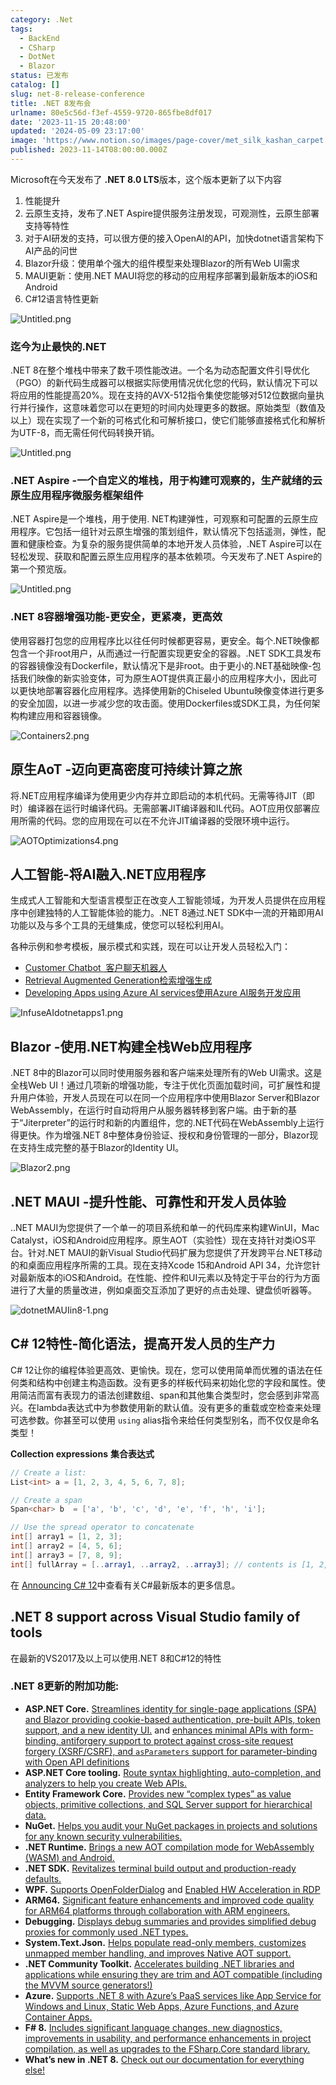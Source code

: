 ```yaml
---
category: .Net
tags:
  - BackEnd
  - CSharp
  - DotNet
  - Blazor
status: 已发布
catalog: []
slug: net-8-release-conference
title: .NET 8发布会
urlname: 80e5c56d-f3ef-4559-9720-865fbe8df017
date: '2023-11-15 20:48:00'
updated: '2024-05-09 23:17:00'
image: 'https://www.notion.so/images/page-cover/met_silk_kashan_carpet.jpg'
published: 2023-11-14T08:00:00.000Z
---
```


Microsoft在今天发布了 **.NET 8.0 LTS**版本，这个版本更新了以下内容

1. 性能提升
2. 云原生支持，发布了.NET Aspire提供服务注册发现，可观测性，云原生部署支持等特性
3. 对于AI研发的支持，可以很方便的接入OpenAI的API，加快dotnet语言架构下AI产品的问世
4. Blazor升级：使用单个强大的组件模型来处理Blazor的所有Web UI需求
5. MAUI更新：使用.NET MAUI将您的移动的应用程序部署到最新版本的iOS和Android
6. C#12语言特性更新

![Untitled.png](https://prod-files-secure.s3.us-west-2.amazonaws.com/5d24fe63-e567-4804-86f9-9fdc62e13082/10cda029-65af-4ea7-b30e-605b2d9e6c57/Untitled.png?X-Amz-Algorithm=AWS4-HMAC-SHA256&X-Amz-Content-Sha256=UNSIGNED-PAYLOAD&X-Amz-Credential=ASIAZI2LB4662CPPH4GH%2F20250403%2Fus-west-2%2Fs3%2Faws4_request&X-Amz-Date=20250403T053925Z&X-Amz-Expires=3600&X-Amz-Security-Token=IQoJb3JpZ2luX2VjEH0aCXVzLXdlc3QtMiJHMEUCIEjaoBCcMMnZ1akOl48kwFxMV%2BsAdczLtGJpCkOAWX8JAiEA5xQGo%2BR40koiuMrNW1ciG3h59l7XCkaCMuRgn9SHBWAqiAQI5v%2F%2F%2F%2F%2F%2F%2F%2F%2F%2FARAAGgw2Mzc0MjMxODM4MDUiDCQogmvc%2BOadQHBOiircA5MDb%2B%2Bb9fEFKXBtG3dMUTZHCWjajUXZC%2BZzsAnBHkNs%2BsQ0WKkLBeAeuCyLO%2F06p9Q%2Be0Fjskiq1xoDHB29cf2iD8QLCipRQt0Mn%2FrXlTmabUfMDbho8AFqR8uu7yWQ1DCpjlATo9vWgdOn2YrsITkaoeivaKUK5Xi%2FwmYu80I7r3uwkEAl9YNl0fhgAG8KpKb%2FNAVNfPuwpxVTDdnYzXjHtPJaJMYMk9ZclybmIwzBqNjpzA2lvSWBMI4G97kSu9BjrKSZ95Cbq4T7L4rxJBExqdYxAu2l3MGLL88lVilNhGRJOzUXnov9Qdug7jBGuJxS9F6fKiNEau3ejtd%2FQxtS1SFhOaAEJY6qcnp57NI4uXGecWEUT6tOz2B8cLBHL8BSEazNr3TDcROqGSPzknbc9x0zhPtB3iFjk0U8G9kMkLNQW9Yi34QawfeaixSAymFAMvgEgqwm63RYxSph6khekSMgtlsHXQTps2hPhMdiiUSL7mIe2Owls1JCIdfjKwLMehahCQOdHNaXdkzPLKz2L95kzQMFnRe0y%2BfJDOWaFK0IDJHpwq0lZyDf%2FlvxiHKZAxrEC6c1SJaH3IBNt4meRXR7i7F10Xq8NuSnFPjlsVwutGBoQc1nzF54MN6suL8GOqUBX9bi4f8trJVFqjHrFWyG%2B%2FH0KAQ80aIjCw9NKTrcdSlFTq%2BIvzv%2B6UyG5oe9V7fs138YcJQWcGX%2BOgQ2h7ooe0SBC3dbeC2twdAQzlXEz%2BW20fOiv0tKeIW5P%2BSZ%2FlTk3FsQ7hnrBtUReiNS9Qh6%2FsWZsjLmwvaqHoYLFV4aHk9SOV2U%2BQb4zbKW0K2eMXg1fdzRPpgHa%2BD8DD0WDkTSfcPKQpFj&X-Amz-Signature=8206daab72b70188f6561ab9519e6261d2183db4043a456e0b8969637d8f3d04&X-Amz-SignedHeaders=host&x-id=GetObject)


### **迄今为止最快的.NET**


.NET 8在整个堆栈中带来了数千项性能改进。一个名为动态配置文件引导优化（PGO）的新代码生成器可以根据实际使用情况优化您的代码，默认情况下可以将应用的性能提高20%。现在支持的AVX-512指令集使您能够对512位数据向量执行并行操作，这意味着您可以在更短的时间内处理更多的数据。原始类型（数值及以上）现在实现了一个新的可格式化和可解析接口，使它们能够直接格式化和解析为UTF-8，而无需任何代码转换开销。


![Untitled.png](https://prod-files-secure.s3.us-west-2.amazonaws.com/5d24fe63-e567-4804-86f9-9fdc62e13082/edcbf140-d619-4389-a4a6-f97c113ab9f2/Untitled.png?X-Amz-Algorithm=AWS4-HMAC-SHA256&X-Amz-Content-Sha256=UNSIGNED-PAYLOAD&X-Amz-Credential=ASIAZI2LB4662CPPH4GH%2F20250403%2Fus-west-2%2Fs3%2Faws4_request&X-Amz-Date=20250403T053925Z&X-Amz-Expires=3600&X-Amz-Security-Token=IQoJb3JpZ2luX2VjEH0aCXVzLXdlc3QtMiJHMEUCIEjaoBCcMMnZ1akOl48kwFxMV%2BsAdczLtGJpCkOAWX8JAiEA5xQGo%2BR40koiuMrNW1ciG3h59l7XCkaCMuRgn9SHBWAqiAQI5v%2F%2F%2F%2F%2F%2F%2F%2F%2F%2FARAAGgw2Mzc0MjMxODM4MDUiDCQogmvc%2BOadQHBOiircA5MDb%2B%2Bb9fEFKXBtG3dMUTZHCWjajUXZC%2BZzsAnBHkNs%2BsQ0WKkLBeAeuCyLO%2F06p9Q%2Be0Fjskiq1xoDHB29cf2iD8QLCipRQt0Mn%2FrXlTmabUfMDbho8AFqR8uu7yWQ1DCpjlATo9vWgdOn2YrsITkaoeivaKUK5Xi%2FwmYu80I7r3uwkEAl9YNl0fhgAG8KpKb%2FNAVNfPuwpxVTDdnYzXjHtPJaJMYMk9ZclybmIwzBqNjpzA2lvSWBMI4G97kSu9BjrKSZ95Cbq4T7L4rxJBExqdYxAu2l3MGLL88lVilNhGRJOzUXnov9Qdug7jBGuJxS9F6fKiNEau3ejtd%2FQxtS1SFhOaAEJY6qcnp57NI4uXGecWEUT6tOz2B8cLBHL8BSEazNr3TDcROqGSPzknbc9x0zhPtB3iFjk0U8G9kMkLNQW9Yi34QawfeaixSAymFAMvgEgqwm63RYxSph6khekSMgtlsHXQTps2hPhMdiiUSL7mIe2Owls1JCIdfjKwLMehahCQOdHNaXdkzPLKz2L95kzQMFnRe0y%2BfJDOWaFK0IDJHpwq0lZyDf%2FlvxiHKZAxrEC6c1SJaH3IBNt4meRXR7i7F10Xq8NuSnFPjlsVwutGBoQc1nzF54MN6suL8GOqUBX9bi4f8trJVFqjHrFWyG%2B%2FH0KAQ80aIjCw9NKTrcdSlFTq%2BIvzv%2B6UyG5oe9V7fs138YcJQWcGX%2BOgQ2h7ooe0SBC3dbeC2twdAQzlXEz%2BW20fOiv0tKeIW5P%2BSZ%2FlTk3FsQ7hnrBtUReiNS9Qh6%2FsWZsjLmwvaqHoYLFV4aHk9SOV2U%2BQb4zbKW0K2eMXg1fdzRPpgHa%2BD8DD0WDkTSfcPKQpFj&X-Amz-Signature=38a3317ece85d74a7eefad2815c3212916e75b55a9d7f6b6544fb561d84649a6&X-Amz-SignedHeaders=host&x-id=GetObject)


### **.NET Aspire -一个自定义的堆栈，用于构建可观察的，生产就绪的云原生应用程序微服务框架组件**


.NET Aspire是一个堆栈，用于使用. NET构建弹性，可观察和可配置的云原生应用程序。它包括一组针对云原生增强的策划组件，默认情况下包括遥测，弹性，配置和健康检查。为复杂的服务提供简单的本地开发人员体验，.NET Aspire可以在轻松发现、获取和配置云原生应用程序的基本依赖项。今天发布了.NET Aspire的第一个预览版。


![Untitled.png](https://prod-files-secure.s3.us-west-2.amazonaws.com/5d24fe63-e567-4804-86f9-9fdc62e13082/ff6a34d3-ac25-412d-9204-a7263d00528f/Untitled.png?X-Amz-Algorithm=AWS4-HMAC-SHA256&X-Amz-Content-Sha256=UNSIGNED-PAYLOAD&X-Amz-Credential=ASIAZI2LB4662CPPH4GH%2F20250403%2Fus-west-2%2Fs3%2Faws4_request&X-Amz-Date=20250403T053925Z&X-Amz-Expires=3600&X-Amz-Security-Token=IQoJb3JpZ2luX2VjEH0aCXVzLXdlc3QtMiJHMEUCIEjaoBCcMMnZ1akOl48kwFxMV%2BsAdczLtGJpCkOAWX8JAiEA5xQGo%2BR40koiuMrNW1ciG3h59l7XCkaCMuRgn9SHBWAqiAQI5v%2F%2F%2F%2F%2F%2F%2F%2F%2F%2FARAAGgw2Mzc0MjMxODM4MDUiDCQogmvc%2BOadQHBOiircA5MDb%2B%2Bb9fEFKXBtG3dMUTZHCWjajUXZC%2BZzsAnBHkNs%2BsQ0WKkLBeAeuCyLO%2F06p9Q%2Be0Fjskiq1xoDHB29cf2iD8QLCipRQt0Mn%2FrXlTmabUfMDbho8AFqR8uu7yWQ1DCpjlATo9vWgdOn2YrsITkaoeivaKUK5Xi%2FwmYu80I7r3uwkEAl9YNl0fhgAG8KpKb%2FNAVNfPuwpxVTDdnYzXjHtPJaJMYMk9ZclybmIwzBqNjpzA2lvSWBMI4G97kSu9BjrKSZ95Cbq4T7L4rxJBExqdYxAu2l3MGLL88lVilNhGRJOzUXnov9Qdug7jBGuJxS9F6fKiNEau3ejtd%2FQxtS1SFhOaAEJY6qcnp57NI4uXGecWEUT6tOz2B8cLBHL8BSEazNr3TDcROqGSPzknbc9x0zhPtB3iFjk0U8G9kMkLNQW9Yi34QawfeaixSAymFAMvgEgqwm63RYxSph6khekSMgtlsHXQTps2hPhMdiiUSL7mIe2Owls1JCIdfjKwLMehahCQOdHNaXdkzPLKz2L95kzQMFnRe0y%2BfJDOWaFK0IDJHpwq0lZyDf%2FlvxiHKZAxrEC6c1SJaH3IBNt4meRXR7i7F10Xq8NuSnFPjlsVwutGBoQc1nzF54MN6suL8GOqUBX9bi4f8trJVFqjHrFWyG%2B%2FH0KAQ80aIjCw9NKTrcdSlFTq%2BIvzv%2B6UyG5oe9V7fs138YcJQWcGX%2BOgQ2h7ooe0SBC3dbeC2twdAQzlXEz%2BW20fOiv0tKeIW5P%2BSZ%2FlTk3FsQ7hnrBtUReiNS9Qh6%2FsWZsjLmwvaqHoYLFV4aHk9SOV2U%2BQb4zbKW0K2eMXg1fdzRPpgHa%2BD8DD0WDkTSfcPKQpFj&X-Amz-Signature=d266588b973b1d621c5475d32069026e9e1c0c7eb4a0dff9c85f5040765ecf80&X-Amz-SignedHeaders=host&x-id=GetObject)


### **.NET 8容器增强功能-更安全，更紧凑，更高效**


使用容器打包您的应用程序比以往任何时候都更容易，更安全。每个.NET映像都包含一个非root用户，从而通过一行配置实现更安全的容器。.NET SDK工具发布的容器镜像没有Dockerfile，默认情况下是非root。由于更小的.NET基础映像-包括我们映像的新实验变体，可为原生AOT提供真正最小的应用程序大小，因此可以更快地部署容器化应用程序。选择使用新的Chiseled Ubuntu映像变体进行更多的安全加固，以进一步减少您的攻击面。使用Dockerfiles或SDK工具，为任何架构构建应用和容器镜像。


![Containers2.png](https://devblogs.microsoft.com/dotnet/wp-content/uploads/sites/10/2023/11/Containers2.png)


## 原生AoT -迈向更高密度可持续计算之旅


将.NET应用程序编译为使用更少内存并立即启动的本机代码。无需等待JIT（即时）编译器在运行时编译代码。无需部署JIT编译器和IL代码。AOT应用仅部署应用所需的代码。您的应用现在可以在不允许JIT编译器的受限环境中运行。


![AOTOptimizations4.png](https://devblogs.microsoft.com/dotnet/wp-content/uploads/sites/10/2023/11/AOTOptimizations4.png)


## 人工智能-将AI融入.NET应用程序


生成式人工智能和大型语言模型正在改变人工智能领域，为开发人员提供在应用程序中创建独特的人工智能体验的能力。.NET 8通过.NET SDK中一流的开箱即用AI功能以及与多个工具的无缝集成，使您可以轻松利用AI。


各种示例和参考模板，展示模式和实践，现在可以让开发人员轻松入门：

- [Customer Chatbot](https://github.com/dotnet/eShop)[ ](https://github.com/dotnet/eShop)[ 客户聊天机器人](https://github.com/dotnet/eShop)
- [Retrieval Augmented Generation](https://github.com/Azure-Samples/azure-search-openai-demo-csharp)[检索增强生成](https://github.com/Azure-Samples/azure-search-openai-demo-csharp)
- [Developing Apps using Azure AI services](https://devblogs.microsoft.com/dotnet/demystifying-retrieval-augmented-generation-with-dotnet/)[使用Azure AI服务开发应用](https://devblogs.microsoft.com/dotnet/demystifying-retrieval-augmented-generation-with-dotnet/)

![InfuseAIdotnetapps1.png](https://devblogs.microsoft.com/dotnet/wp-content/uploads/sites/10/2023/11/InfuseAIdotnetapps1.png)


## Blazor -使用.NET构建全栈Web应用程序


.NET 8中的Blazor可以同时使用服务器和客户端来处理所有的Web UI需求。这是全栈Web UI！通过几项新的增强功能，专注于优化页面加载时间，可扩展性和提升用户体验，开发人员现在可以在同一个应用程序中使用Blazor Server和Blazor WebAssembly，在运行时自动将用户从服务器转移到客户端。由于新的基于“Jiterpreter”的运行时和新的内置组件，您的.NET代码在WebAssembly上运行得更快。作为增强.NET 8中整体身份验证、授权和身份管理的一部分，Blazor现在支持生成完整的基于Blazor的Identity UI。


![Blazor2.png](https://devblogs.microsoft.com/dotnet/wp-content/uploads/sites/10/2023/11/Blazor2.png)


## .NET MAUI -提升性能、可靠性和开发人员体验


..NET MAUI为您提供了一个单一的项目系统和单一的代码库来构建WinUI，Mac Catalyst，iOS和Android应用程序。原生AOT（实验性）现在支持针对类iOS平台。针对.NET MAUI的新Visual Studio代码扩展为您提供了开发跨平台.NET移动的和桌面应用程序所需的工具。现在支持Xcode 15和Android API 34，允许您针对最新版本的iOS和Android。在性能、控件和UI元素以及特定于平台的行为方面进行了大量的质量改进，例如桌面交互添加了更好的点击处理、键盘侦听器等。


![dotnetMAUIin8-1.png](https://devblogs.microsoft.com/dotnet/wp-content/uploads/sites/10/2023/11/dotnetMAUIin8-1.png)


## C# 12特性-简化语法，提高开发人员的生产力


C# 12让你的编程体验更高效、更愉快。现在，您可以使用简单而优雅的语法在任何类和结构中创建主构造函数。没有更多的样板代码来初始化您的字段和属性。使用简洁而富有表现力的语法创建数组、span和其他集合类型时，您会感到非常高兴。在lambda表达式中为参数使用新的默认值。没有更多的重载或空检查来处理可选参数。你甚至可以使用 `using` alias指令来给任何类型别名，而不仅仅是命名类型！


**Collection expressions** **集合表达式**


```c#
// Create a list:
List<int> a = [1, 2, 3, 4, 5, 6, 7, 8];

// Create a span
Span<char> b  = ['a', 'b', 'c', 'd', 'e', 'f', 'h', 'i'];

// Use the spread operator to concatenate
int[] array1 = [1, 2, 3];
int[] array2 = [4, 5, 6];
int[] array3 = [7, 8, 9];
int[] fullArray = [..array1, ..array2, ..array3]; // contents is [1, 2, 3, 4, 5, 6, 7, 8, 9]
```


在 [Announcing C# 12](https://devblogs.microsoft.com/dotnet/announcing-csharp-12)中查看有关C#最新版本的更多信息。


## .NET 8 support across Visual Studio family of tools


在最新的VS2017及以上可以使用.NET 8和C#12的特性


### .NET 8更新的附加功能:

- **ASP.NET Core.** [Streamlines identity for single-page applications (SPA) and Blazor providing cookie-based authentication, pre-built APIs, token support, and a new identity UI.](https://devblogs.microsoft.com/dotnet/whats-new-with-identity-in-dotnet-8/) and [enhances minimal APIs with form-binding, antiforgery support to protect against cross-site request forgery (XSRF/CSRF), and ](https://learn.microsoft.com/aspnet/core/release-notes/aspnetcore-8.0#minimal-apis)[`asParameters`](https://learn.microsoft.com/aspnet/core/release-notes/aspnetcore-8.0#minimal-apis)[ support for parameter-binding with Open API definitions](https://learn.microsoft.com/aspnet/core/release-notes/aspnetcore-8.0#minimal-apis)
- **ASP.NET Core tooling.** [Route syntax highlighting, auto-completion, and analyzers to help you create Web APIs.](https://devblogs.microsoft.com/dotnet/aspnet-core-route-tooling-dotnet-8/)
- **Entity Framework Core.** [Provides new “complex types” as value objects, primitive collections, and SQL Server support for hierarchical data.](https://devblogs.microsoft.com/dotnet/announcing-ef8-rc2/)
- **NuGet.** [Helps you audit your NuGet packages in projects and solutions for any known security vulnerabilities.](https://learn.microsoft.com/nuget/concepts/auditing-packages)
- **.NET Runtime.** [Brings a new AOT compilation mode for WebAssembly (WASM) and Android.](https://devblogs.microsoft.com/dotnet/announcing-dotnet-8-rc1/#androidstripilafteraot-mode-on-android)
- **.NET SDK.** [Revitalizes terminal build output and production-ready defaults.](https://learn.microsoft.com/dotnet/core/whats-new/dotnet-8#net-sdk)
- **WPF.** [Supports OpenFolderDialog](https://devblogs.microsoft.com/dotnet/wpf-file-dialog-improvements-in-dotnet-8/) and [Enabled HW Acceleration in RDP](https://devblogs.microsoft.com/dotnet/announcing-dotnet-8-rc1/#wpf-hardware-acceleration-in-rdp)
- **ARM64.** [Significant feature enhancements and improved code quality for ARM64 platforms through collaboration with ARM engineers.](https://devblogs.microsoft.com/dotnet/this-arm64-performance-in-dotnet-8/)
- **Debugging.** [Displays debug summaries and provides simplified debug proxies for commonly used .NET types.](https://devblogs.microsoft.com/dotnet/debugging-enhancements-in-dotnet-8/)
- **System.Text.Json.** [Helps populate read-only members, customizes unmapped member handling, and improves Native AOT support.](https://devblogs.microsoft.com/dotnet/system-text-json-in-dotnet-8/)
- **.NET Community Toolkit.** [Accelerates building .NET libraries and applications while ensuring they are trim and AOT compatible (including the MVVM source generators!)](https://devblogs.microsoft.com/dotnet/announcing-the-dotnet-community-toolkit-821/)
- **Azure.** [Supports .NET 8 with Azure’s PaaS services like App Service for Windows and Linux, Static Web Apps, Azure Functions, and Azure Container Apps.](https://aka.ms/appservice-dotnet8)
- **F# 8.** [Includes significant language changes, new diagnostics, improvements in usability, and performance enhancements in project compilation, as well as upgrades to the FSharp.Core standard library.](https://devblogs.microsoft.com/dotnet/announcing-fsharp-8/)
- **What’s new in .NET 8.** [Check out our documentation for everything else!](https://learn.microsoft.com/dotnet/core/whats-new/dotnet-8)
